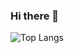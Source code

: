 ### Hi there 👋

![Top Langs](https://github-readme-stats.vercel.app/api/top-langs/?username=Arag0rn&hide_progress=true)
